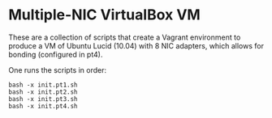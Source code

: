 # Multiple-NIC VirtualBox VM


These are a collection of scripts that create a Vagrant environment
to produce a VM of Ubuntu Lucid (10.04) with 8 NIC adapters, which
allows for bonding (configured in pt4).

One runs the scripts in order:

    bash -x init.pt1.sh
    bash -x init.pt2.sh
    bash -x init.pt3.sh
    bash -x init.pt4.sh
    

